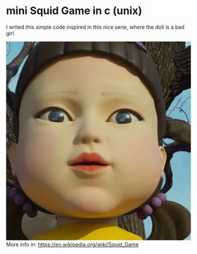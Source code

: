 # mini Squid Game in c (unix)

I writed this simple code inspired in this nice serie, where the doll is a bad girl.

![Squid Game](Squid-Game.jpg) 
More info in: https://en.wikipedia.org/wiki/Squid_Game

